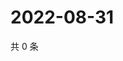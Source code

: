 # 2022-08-31

共 0 条

<!-- BEGIN WEIBO -->
<!-- 最后更新时间 Wed Aug 31 2022 16:20:57 GMT+0800 (China Standard Time) -->

<!-- END WEIBO -->
